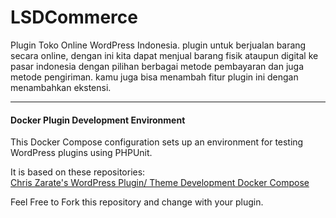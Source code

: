 # LSDCommerce

Plugin Toko Online WordPress Indonesia. plugin untuk berjualan barang secara online, dengan ini kita dapat menjual barang fisik ataupun digital ke pasar indonesia dengan pilihan berbagai metode pembayaran dan juga metode pengiriman. kamu juga bisa menambah fitur plugin ini dengan menambahkan ekstensi. 


---
#### Docker Plugin Development Environment

This Docker Compose configuration sets up an environment for testing WordPress plugins using PHPUnit.

It is based on these repositories: \
[Chris Zarate's WordPress Plugin/ Theme Development Docker Compose ](https://github.com/chriszarate/docker-compose-wordpress)

Feel Free to Fork this repository and change with your plugin.